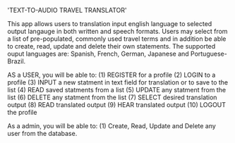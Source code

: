'TEXT-TO-AUDIO TRAVEL TRANSLATOR'

This app allows users to translation input english language to selected output langauge in both written and speech formats. Users may select from a list of pre-populated, commonly used travel terms and in addition be able to create, read, update and delete their own statements. The supported ouput languages are: Spanish, French, German, Japanese and Portuguese-Brazil. 

AS a USER, you will be able to:
(1) REGISTER for a profile 
(2) LOGIN to a profile 
(3) INPUT a new statment in text field for translation or to save to the list 
(4) READ saved statments from a list 
(5) UPDATE any statment from the list 
(6) DELETE any statment from the list 
(7) SELECT desired translation output 
(8) READ translated output
(9) HEAR translated output
(10) LOGOUT the profile

As a admin, you will be able to: 
(1) Create, Read, Update and Delete any user from the database.